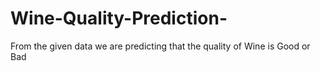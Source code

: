 # Wine-Quality-Prediction-
From the given data we are predicting that the quality of Wine is Good or Bad
